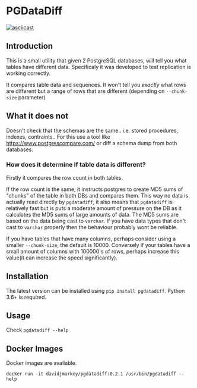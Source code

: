 # PGDataDiff

[![asciicast](https://asciinema.org/a/281974.svg)](https://asciinema.org/a/281974)

## Introduction

This is a small utility that given 2 PostgreSQL databases, will tell you what tables have different data. Specificaly it was developed to test replication is working correctly.

It compares table data and sequences. It won't tell you _exactly_ what rows are different but a range of rows that are different (depending on `--chunk-size` parameter)

## What it does not

Doesn't check that the schemas are the same.. i.e. stored procedures, indexes, contraints.. For this use a tool like https://www.postgrescompare.com/ or diff a schema dump from both databases.

### How does it determine if table data is different?

Firstly it compares the row count in both tables.

If the row count is the same, it instructs postgres to create MD5 sums of "chunks" of the table in both DBs and compares them. This way no data is actually read directly by `pgdatadiff`, it also means that `pgdatadiff` is relatively fast but is puts a moderate amount of pressure on the DB as it calculates the MD5 sums of large amounts of data. The MD5 sums are based on the data being cast to `varchar`. If you have data types that don't cast to `varchar` properly then the behaviour probably wont be reliable.

If you have tables that have many columns, perhaps consider using a smaller `--chunk-size`, the default is 10000. Conversely if your tables have a small amount of columns with 100000's of rows, perhaps increase this value(it can increase the speed significantly).

## Installation

The latest version can be installed using `pip install pgdatadiff`. Python 3.6+ is required.

## Usage

Check `pgdatadiff --help`

## Docker Images

Docker images are available.

```
docker run -it davidjmarkey/pgdatadiff:0.2.1 /usr/bin/pgdatadiff --help
```


